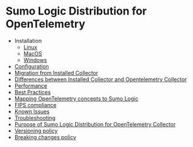 # Sumo Logic Distribution for OpenTelemetry

- Installation
  - [Linux][linux_installation]
  - [MacOS][macos_installation]
  - [Windows][windows_installation]
- [Configuration](./configuration.md)
- [Migration from Installed Collector](./migration.md)
- [Differences between Installed Collector and Opentelemetry Collector](./comparison.md)
- [Performance](./performance.md)
- [Best Practices](./best-practices.md)
- [Mapping OpenTelemetry concepts to Sumo Logic](./open-telemetry-concepts.md)
- [FIPS compliance](./fips.md)
- [Known Issues](./known-issues.md)
- [Troubleshooting](./troubleshooting.md)
- [Purpose of Sumo Logic Distribution for OpenTelemetry Collector](./upstream-relation.md#purpose-of-sumo-logic-distribution-for-opentelemetry-collector)
- [Versioning policy](./upstream-relation.md#versioning-policy)
- [Breaking changes policy](./upstream-relation.md#breaking-changes-policy)

[linux_installation]: https://help.sumologic.com/docs/send-data/opentelemetry-collector/install-collector-on-linux/
[macos_installation]: https://help.sumologic.com/docs/send-data/opentelemetry-collector/install-collector-on-macos/
[windows_installation]:https://help.sumologic.com/docs/send-data/opentelemetry-collector/install-collector-on-windows/
